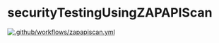 # securityTestingUsingZAPAPIScan
[![.github/workflows/zapapiscan.yml](https://github.com/kaladik2/securityTestingUsingZAPAPIScan/actions/workflows/zapapiscan.yml/badge.svg?branch=main)](https://github.com/kaladik2/securityTestingUsingZAPAPIScan/actions/workflows/zapapiscan.yml)
